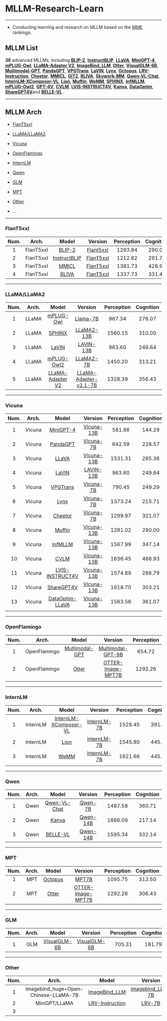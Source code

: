 # MLLM-Research-Learn

---

- Conducting learning and research on MLLM based on the [MME](https://github.com/BradyFU/Awesome-Multimodal-Large-Language-Models) rankings.

## MLLM List

**36** advanced MLLMs, including [**BLIP-2**](https://arxiv.org/pdf/2301.12597.pdf), [**InstructBLIP**](https://arxiv.org/pdf/2305.06500.pdf), [**LLaVA**](https://arxiv.org/pdf/2304.08485.pdf), [**MiniGPT-4**](https://arxiv.org/pdf/2304.10592.pdf), [**mPLUG-Owl**](https://arxiv.org/pdf/2304.14178.pdf), [**LLaMA-Adapter V2**](https://arxiv.org/pdf/2304.15010.pdf), [**ImageBind_LLM**](https://github.com/OpenGVLab/LLaMA-Adapter/tree/main), [**Otter**](https://arxiv.org/pdf/2305.03726.pdf), [**VisualGLM-6B**](https://github.com/THUDM/VisualGLM-6B), [**Multimodal-GPT**](https://arxiv.org/pdf/2305.04790.pdf), [**PandaGPT**](https://arxiv.org/pdf/2305.16355.pdf), [**VPGTrans**](https://arxiv.org/pdf/2305.01278.pdf), [**LaVIN**](https://arxiv.org/pdf/2305.15023.pdf), [**Lynx**](https://arxiv.org/pdf/2307.02469.pdf), [**Octopus**](https://github.com/gray311/UnifiedMultimodalInstructionTuning), [**LRV-Instruction**](https://arxiv.org/pdf/2306.14565.pdf), [**Cheetor**](https://arxiv.org/pdf/2308.04152.pdf), [**MMICL**](https://github.com/HaozheZhao/MIC), [**GIT2**](https://arxiv.org/pdf/2205.14100.pdf), [**BLIVA**](https://arxiv.org/pdf/2308.09936.pdf), [**Skywork-MM**](https://github.com/will-singularity/Skywork-MM/tree/main), [**Qwen-VL-Chat**](https://arxiv.org/pdf/2308.12966.pdf), [**InternLM-XComposer-VL**](https://arxiv.org/pdf/2309.15112.pdf), [**Lion**](https://github.com/mynameischaos/Lion), [**Muffin**](https://github.com/thunlp/Muffin), [**WeMM**](https://github.com/scenarios/WeMM), [**SPHINX**](https://github.com/Alpha-VLLM/LLaMA2-Accessory/tree/main/SPHINX), [**InfMLLM**](https://github.com/mightyzau/InfMLLM), [**mPLUG-Owl2**](https://github.com/X-PLUG/mPLUG-Owl/tree/main/mPLUG-Owl2), [**GPT-4V**](https://cdn.openai.com/papers/GPTV_System_Card.pdf), [**CVLM**](https://github.com/buptlihang/CVLM), [**LVIS-INSTRUCT4V**](https://arxiv.org/pdf/2311.07574.pdf), [**Kanva**](https://github.com/llp1992/Kanva), [**DataOptim**](https://github.com/BAAI-DCAI/DataOptim), [**ShareGPT4V**](https://github.com/InternLM/InternLM-XComposer/tree/main/projects/ShareGPT4V)and **[BELLE-VL](https://huggingface.co/BELLE-2/BELLE-VL)** .

---



## MLLM Arch

- [FlanT5xxl](#FlanT5xxl)

- [LLaMA/LLaMA2](#LLaMA/LLaMA2)

- [Vicuna](#Vicuna)

- [OpenFlamingo](#OpenFlamingo)

- [InternLM](#InternLM)

- [Qwen](#Qwen)

- [GLM](#GLM)

- [MPT](#MPT)

- [Other](#Other)

- ...

---

### FlanT5xxl

| Num. |   Arch.   |                        Model                         |                           Version                            | Perception | Cognition |
| :--: | :-------: | :--------------------------------------------------: | :----------------------------------------------------------: | :--------: | :-------: |
|  1   | FlanT5xxl |    [BLIP-2](https://arxiv.org/pdf/2301.12597.pdf)    | [Flant5xxl](https://github.com/salesforce/LAVIS/tree/main/projects/blip2) |  1293.84   |  290.00   |
|  2   | FlanT5xxl | [InstructBLIP](https://arxiv.org/pdf/2305.06500.pdf) | [FlanT5xxl](https://github.com/salesforce/LAVIS/tree/main/projects/instructblip) |  1212.82   |  291.79   |
|  3   | FlanT5xxl |      [MMICL](https://github.com/HaozheZhao/MIC)      |      [FlanT5xxl](https://arxiv.org/pdf/2309.07915.pdf)       |  1381.73   |  428.93   |
|  4   | FlanT5xxl |    [BLIVA](https://arxiv.org/pdf/2308.09936.pdf)     |       [FlanT5xxl](https://github.com/mlpc-ucsd/BLIVA)        |  1337.73   |  331.43   |



---

### LLaMA/LLaMA2

| Num. | Arch. |                            Model                             |                           Version                            | Perception | Cognition |
| :--: | :---: | :----------------------------------------------------------: | :----------------------------------------------------------: | :--------: | :-------: |
|  1   | LLaMA |      [mPLUG-Owl](https://arxiv.org/pdf/2304.14178.pdf)       | [Llama-7B](https://huggingface.co/MAGAer13/mplug-owl-llama-7b) |   967.34   |  276.07   |
|  2   | LLaMA | [SPHINX](https://github.com/Alpha-VLLM/LLaMA2-Accessory/tree/main/SPHINX) | [LLaMA2-13B](https://github.com/Alpha-VLLM/LLaMA2-Accessory/tree/main/SPHINX) |  1560.15   |  310.00   |
|  3   | LLaMA |        [LaVIN](https://arxiv.org/pdf/2305.15023.pdf)         |       [LAVIN-13B](https://github.com/luogen1996/LaVIN)       |   963.60   |  249.64   |
|  4   | LLaMA |      [mPLUG-Owl2](https://arxiv.org/pdf/2311.04257.pdf)      | [LLaMA2-7B](https://github.com/X-PLUG/mPLUG-Owl/tree/main/mPLUG-Owl2) |  1450.20   |  313.21   |
|  5   | LLaMA |   [LLaMA-Adapter V2](https://arxiv.org/pdf/2304.15010.pdf)   | [LLaMA-Adapter-v2.1-7B](https://github.com/OpenGVLab/LLaMA-Adapter/tree/main/llama_adapter_v2_multimodal7b) |  1328.39   |  356.43   |



---

### Vicuna

| Num. | Arch.  |                           Model                           |                           Version                            | Perception | Cognition |
| :--: | :----: | :-------------------------------------------------------: | :----------------------------------------------------------: | :--------: | :-------: |
|  1   | Vicuna |     [MiniGPT-4](https://arxiv.org/pdf/2304.10592.pdf)     |    [Vicuna-13B](https://github.com/Vision-CAIR/MiniGPT-4)    |   581.66   |  144.29   |
|  2   | Vicuna |     [PandaGPT](https://arxiv.org/pdf/2305.16355.pdf)      |       [Vicuna-7B](https://github.com/yxuansu/PandaGPT)       |   642.59   |  228.57   |
|  3   | Vicuna |       [LLaVA](https://arxiv.org/pdf/2304.08485.pdf)       |      [Vicuna-13B](https://github.com/haotian-liu/LLaVA)      |  1531.31   |  295.36   |
|  4   | Vicuna |       [LaVIN](https://arxiv.org/pdf/2305.15023.pdf)       |       [LAVIN-13B](https://github.com/luogen1996/LaVIN)       |   963.60   |  249.64   |
|  5   | Vicuna |     [VPGTrans](https://arxiv.org/pdf/2305.01278.pdf)      |      [Vicuna-7B](https://github.com/VPGTrans/VPGTrans)       |   790.45   |  249.29   |
|  6   | Vicuna |       [Lynx](https://arxiv.org/pdf/2307.02469.pdf)        |      [Vicuna-7B](https://github.com/bytedance/lynx-llm)      |  1373.24   |  215.71   |
|  7   | Vicuna |      [Cheetor](https://arxiv.org/pdf/2308.04152.pdf)      |       [Vicuna-7B](https://github.com/DCDmllm/Cheetah)        |  1299.97   |  321.07   |
|  8   | Vicuna |        [Muffin](https://github.com/thunlp/Muffin)         |        [Vicuna-13B](https://github.com/thunlp/Muffin)        |  1281.02   |  290.00   |
|  9   | Vicuna |      [InfMLLM](https://github.com/mightyzau/InfMLLM)      |      [Vicuna-13B](https://github.com/mightyzau/InfMLLM)      |  1567.99   |  347.14   |
|  10  | Vicuna |        [CVLM](https://github.com/buptlihang/CVLM)         |       [Vicuna-13B](https://github.com/buptlihang/CVLM)       |  1636.45   |  488.93   |
|  11  | Vicuna |  [LVIS-INSTRUCT4V](https://arxiv.org/pdf/2311.07574.pdf)  |    [Vicuna-13B](https://github.com/X2FD/LVIS-INSTRUCT4V)     |  1574.89   |  286.79   |
|  12  | Vicuna |    [ShareGPT4V](https://arxiv.org/pdf/2311.12793.pdf)     | [Vicuna-13B](https://github.com/InternLM/InternLM-XComposer/tree/main/projects/ShareGPT4V) |  1618.70   |  303.21   |
|  13  | Vicuna | [DataOptim-LLaVA](https://github.com/BAAI-DCAI/DataOptim) |     [Vicuna-13B](https://github.com/BAAI-DCAI/DataOptim)     |  1563.56   |  361.07   |
|      |        |                                                           |                                                              |            |           |



---

### OpenFlamingo

| Num. |    Arch.     |                         Model                          |                           Version                            | Perception | Cognition |
| :--: | :----------: | :----------------------------------------------------: | :----------------------------------------------------------: | :--------: | :-------: |
|  1   | OpenFlamingo | [Multimodal-GPT](https://arxiv.org/pdf/2305.04790.pdf) | [Multimodal-GPT-9B](https://github.com/open-mmlab/Multimodal-GPT) |   654.72   |  226.79   |
|  2   | OpenFlamingo |     [Otter](https://arxiv.org/pdf/2305.03726.pdf)      |    [OTTER-Image-MPT7B](https://github.com/Luodian/Otter)     |  1292.26   |  306.43   |
|      |              |                                                        |                                                              |            |           |



---

### InternLM

| Num. |  Arch.   |                            Model                             |                           Version                            | Perception | Cognition |
| :--: | :------: | :----------------------------------------------------------: | :----------------------------------------------------------: | :--------: | :-------: |
|  1   | InternLM | [InternLM-XComposer-VL](https://github.com/InternLM/InternLM-XComposer) | [InternLM-7B](https://github.com/InternLM/InternLM-XComposer) |  1528.45   |  391.07   |
|  2   | InternLM |        [Lion](https://github.com/mynameischaos/Lion)         |     [InternLM-7B](https://github.com/mynameischaos/Lion)     |  1545.80   |  445.71   |
|  3   | InternLM |          [WeMM](https://github.com/scenarios/WeMM)           |       [InternLM-7B](https://github.com/scenarios/WeMM)       |  1621.66   |  445.00   |
|      |          |                                                              |                                                              |            |           |



---

### Qwen

| Num. | Arch. |                        Model                        |                       Version                       | Perception | Cognition |
| :--: | :---: | :-------------------------------------------------: | :-------------------------------------------------: | :--------: | :-------: |
|  1   | Qwen  | [Qwen-VL-Chat](https://github.com/QwenLM/Qwen-VL/)  |    [Qwen-7B](https://github.com/QwenLM/Qwen-VL)     |  1487.58   |  360.71   |
|  2   | Qwen  |      [Kanva](https://github.com/llp1992/Kanva)      |    [Qwen-14B](https://github.com/llp1992/Kanva)     |  1666.08   |  217.14   |
|  3   | Qwen  | [BELLE-VL](https://huggingface.co/BELLE-2/BELLE-VL) | [Qwen-14B](https://huggingface.co/BELLE-2/BELLE-VL) |  1595.34   |  332.14   |



---

### MPT

| Num. | Arch. |                            Model                             |                           Version                            | Perception | Cognition |
| :--: | :---: | :----------------------------------------------------------: | :----------------------------------------------------------: | :--------: | :-------: |
|  1   |  MPT  | [Octopus](https://github.com/gray311/UnifiedMultimodalInstructionTuning) | [MPT7B](https://github.com/gray311/UnifiedMultimodalInstructionTuning) |  1095.75   |  312.50   |
|  2   |  MPT  |        [Otter](https://arxiv.org/pdf/2305.03726.pdf)         |    [OTTER-Image-MPT7B](https://github.com/Luodian/Otter)     |  1292.26   |  306.43   |



---

### GLM

| Num. | Arch. |                         Model                         |                        Version                        | Perception | Cognition |
| :--: | :---: | :---------------------------------------------------: | :---------------------------------------------------: | :--------: | :-------: |
|  1   |  GLM  | [VisualGLM-6B](https://github.com/THUDM/VisualGLM-6B) | [VisualGLM-6B](https://github.com/THUDM/VisualGLM-6B) |   705.31   |  181.79   |





---

### Other

| Num. |                Arch.                 |                            Model                             |                           Version                            | Perception | Cognition |
| :--: | :----------------------------------: | :----------------------------------------------------------: | :----------------------------------------------------------: | :--------: | :-------: |
|  1   | imagebind_huge+Open-Chinese-LLaMA-7B | [ImageBind_LLM](https://github.com/OpenGVLab/LLaMA-Adapter/tree/main) | [imagebind_LLM-7B](https://github.com/OpenGVLab/LLaMA-Adapter/tree/main/imagebind_LLM) |   775.77   |  213.57   |
|  2   |            MiniGPT/LLaMA             |   [LRV-Instruction](https://arxiv.org/pdf/2306.14565.pdf)    |    [LRV-7B](https://github.com/FuxiaoLiu/LRV-Instruction)    |  1299.79   |  286.79   |
|  3   |                                      |                                                              |                                                              |            |           |

